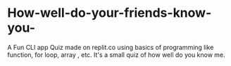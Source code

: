 # How-well-do-your-friends-know-you-
 A Fun CLI app Quiz made on replit.co using basics of programming like function, for loop, array , etc.
  It's a small quiz of how well do you know me.
